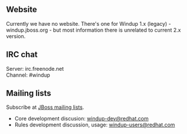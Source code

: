 ## Website
Currently we have no website.
There's one for Windup 1.x (legacy) - windup.jboss.org - but most information there is unrelated to current 2.x version.

## IRC chat
Server: irc.freenode.net<br>
Channel: #windup

## Mailing lists
Subscribe at [JBoss mailing lists](https://lists.jboss.org/mailman/listinfo/windup-dev).
* Core development discusion: windup-dev@redhat.com 
* Rules development discussion, usage: windup-users@redhat.com
